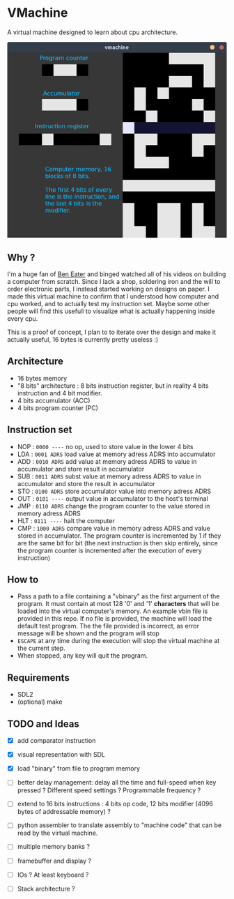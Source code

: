 # VMachine

A virtual machine designed to learn about cpu architecture.

![Image showing the program in action](./img/vmachine.png "VMachine running !")

## Why ?

I'm a huge fan of [Ben Eater](https://www.youtube.com/c/BenEater/) and binged watched all of his videos on building a computer from scratch.
Since I lack a shop, soldering iron and the will to order electronic parts, I instead started working on designs on paper. I made this virtual machine to confirm that I understood how computer and cpu worked, and to actually test my instruction set. Maybe some other people will find this usefull to visualize what is actually happening inside every cpu.

This is a proof of concept, I plan to to iterate over the design and make it actually useful, 16 bytes is currently pretty useless :)

## Architecture

- 16 bytes memory
- "8 bits" architecture : 8 bits instruction register, but in reality 4 bits instruction and 4 bit modifier.
- 4 bits accumulator (ACC)
- 4 bits program counter (PC)

## Instruction set

- NOP : ```0000 ----``` no op, used to store value in the lower 4 bits
- LDA : ```0001 ADRS``` load value at memory adress ADRS into accumulator
- ADD : ```0010 ADRS``` add value at memory adress ADRS to value in accumulator and store result in accumulator
- SUB : ```0011 ADRS``` subst value at memory adress ADRS to value in accumulator and store the result in accumulator
- STO : ```0100 ADRS``` store accumulator value into memory adress ADRS
- OUT : ```0101 ----``` output value in accumulator to the host's terminal
- JMP : ```0110 ADRS``` change the program counter to the value stored in memory adress ADRS
- HLT : ```0111 ----``` halt the computer
- CMP : ```1000 ADRS``` compare value in memory adress ADRS and value stored in accumulator. The program counter is incremented by 1 if they are the same bit for bit (the next instruction is then skip entirely, since the program counter is incremented after the execution of every instruction)

## How to

- Pass a path to a file containing a "vbinary" as the first argument of the program. It must contain at most 128 '0' and '1' **characters** that will be loaded into the virtual computer's memory. An example vbin file is provided in this repo. If no file is provided, the machine will load the default test program. The the file provided is incorrect, as error message will be shown and the program will stop
- ```ESCAPE``` at any time during the execution will stop the virtual machine at the current step.
- When stopped, any key will quit the program.

## Requirements

- SDL2
- (optional) make

## TODO and Ideas

- [x] add comparator instruction
- [x] visual representation with SDL
- [x] load "binary" from file to program memory
- [ ] better delay management: delay all the time and full-speed when key pressed ? Different speed settings ? Programmable frequency ?
- [ ] extend to 16 bits instructions : 4 bits op code, 12 bits modifier (4096 bytes of addressable memory) ?
- [ ] python assembler to translate assembly to "machine code" that can be read by the virtual machine.
- [ ] multiple memory banks ?
- [ ] framebuffer and display ?
- [ ] IOs ? At least keyboard ?
- [ ] Stack architecture ?

